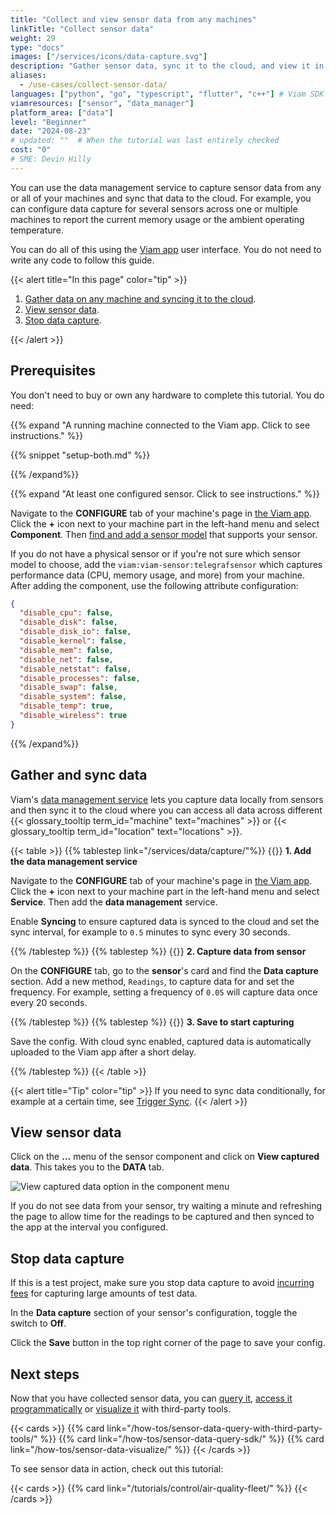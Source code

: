 ```yaml
---
title: "Collect and view sensor data from any machines"
linkTitle: "Collect sensor data"
weight: 29
type: "docs"
images: ["/services/icons/data-capture.svg"]
description: "Gather sensor data, sync it to the cloud, and view it in the Viam app."
aliases:
  - /use-cases/collect-sensor-data/
languages: ["python", "go", "typescript", "flutter", "c++"] # Viam SDK programming languages used, if any
viamresources: ["sensor", "data_manager"]
platform_area: ["data"]
level: "Beginner"
date: "2024-08-23"
# updated: ""  # When the tutorial was last entirely checked
cost: "0"
# SME: Devin Hilly
---
```


You can use the data management service to capture sensor data from any or all of your machines and sync that data to the cloud.
For example, you can configure data capture for several sensors across one or multiple machines to report the current memory usage or the ambient operating temperature.

You can do all of this using the [Viam app](https://app.viam.com/) user interface.
You do not need to write any code to follow this guide.

{{< alert title="In this page" color="tip" >}}

1. [Gather data on any machine and syncing it to the cloud](#gather-and-sync-data).
1. [View sensor data](#view-sensor-data).
1. [Stop data capture](#stop-data-capture).

{{< /alert >}}

## Prerequisites

You don't need to buy or own any hardware to complete this tutorial.
You do need:

{{% expand "A running machine connected to the Viam app. Click to see instructions." %}}

{{% snippet "setup-both.md" %}}

{{% /expand%}}

{{% expand "At least one configured sensor. Click to see instructions." %}}

Navigate to the **CONFIGURE** tab of your machine's page in [the Viam app](https://app.viam.com).
Click the **+** icon next to your machine part in the left-hand menu and select **Component**.
Then [find and add a sensor model](/components/sensor/) that supports your sensor.

If you do not have a physical sensor or if you're not sure which sensor model to choose, add the `viam:viam-sensor:telegrafsensor` which captures performance data (CPU, memory usage, and more) from your machine. After adding the component, use the following attribute configuration:

```json {class="line-numbers linkable-line-numbers"}
{
  "disable_cpu": false,
  "disable_disk": false,
  "disable_disk_io": false,
  "disable_kernel": false,
  "disable_mem": false,
  "disable_net": false,
  "disable_netstat": false,
  "disable_processes": false,
  "disable_swap": false,
  "disable_system": false,
  "disable_temp": true,
  "disable_wireless": true
}
```

{{% /expand%}}

## Gather and sync data

Viam's [data management service](/services/data/) lets you capture data locally from sensors and then sync it to the cloud where you can access all data across different {{< glossary_tooltip term_id="machine" text="machines" >}} or {{< glossary_tooltip term_id="location" text="locations" >}}.

{{< table >}}
{{% tablestep link="/services/data/capture/"%}}
{{<imgproc src="/services/icons/data-management.svg" class="fill alignleft" style="max-width: 150px" declaredimensions=true alt="Configure the data management service">}}
**1. Add the data management service**

Navigate to the **CONFIGURE** tab of your machine's page in [the Viam app](https://app.viam.com).
Click the **+** icon next to your machine part in the left-hand menu and select **Service**.
Then add the **data management** service.

Enable **Syncing** to ensure captured data is synced to the cloud and set the sync interval, for example to `0.5` minutes to sync every 30 seconds.

{{% /tablestep %}}
{{% tablestep %}}
{{<imgproc src="/icons/components/sensor.svg" class="fill alignleft" style="max-width: 150px" declaredimensions=true alt="configure a camera component">}}
**2. Capture data from sensor**

On the **CONFIGURE** tab, go to the **sensor**'s card and find the **Data capture** section.
Add a new method, `Readings`, to capture data for and set the frequency.
For example, setting a frequency of `0.05` will capture data once every 20 seconds.

{{% /tablestep %}}
{{% tablestep %}}
{{<imgproc src="/services/ml/configure.svg" class="fill alignleft" style="max-width: 150px"  declaredimensions=true alt="Train models">}}
**3. Save to start capturing**

Save the config.
With cloud sync enabled, captured data is automatically uploaded to the Viam app after a short delay.

{{% /tablestep %}}
{{< /table >}}

{{< alert title="Tip" color="tip" >}}
If you need to sync data conditionally, for example at a certain time, see [Trigger Sync](/how-tos/trigger-sync/#configure-the-data-manager-to-sync-based-on-sensor).
{{< /alert >}}

## View sensor data

Click on the **...** menu of the sensor component and click on **View captured data**.
This takes you to the **DATA** tab.

![View captured data option in the component menu](/how-tos/sensor-capt-data.png)

If you do not see data from your sensor, try waiting a minute and refreshing the page to allow time for the readings to be captured and then synced to the app at the interval you configured.

## Stop data capture

If this is a test project, make sure you stop data capture to avoid [incurring fees](https://www.viam.com/product/pricing) for capturing large amounts of test data.

In the **Data capture** section of your sensor's configuration, toggle the switch to **Off**.

Click the **Save** button in the top right corner of the page to save your config.

## Next steps

Now that you have collected sensor data, you can [query it](/how-tos/sensor-data-query-with-third-party-tools/), [access it programmatically](/how-tos/sensor-data-query-sdk/) or [visualize it](/how-tos/sensor-data-visualize/) with third-party tools.

{{< cards >}}
{{% card link="/how-tos/sensor-data-query-with-third-party-tools/" %}}
{{% card link="/how-tos/sensor-data-query-sdk/" %}}
{{% card link="/how-tos/sensor-data-visualize/" %}}
{{< /cards >}}

To see sensor data in action, check out this tutorial:

{{< cards >}}
{{% card link="/tutorials/control/air-quality-fleet/" %}}
{{< /cards >}}
